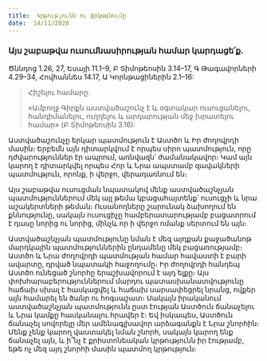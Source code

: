 ```yaml
---
title:  Կրթությունն ու փրկագնումը
date:  14/11/2020
---
```


### Այս շաբաթվա ուսումնասիրության համար կարդացե՛ք.
Ծննդոց 1.26, 27, Եսայի 11.1–9, Բ Տիմոթեոսին 3.14–17, Գ Թագավորների 4.29–34, Հովհաննես 14.17, Ա Կորնթացիներին 2.1–16:

> <p>Հիշելու համարը.<p>
> «Ամբողջ Գիրքն աստվածաշունչ է և օգտակար ուսուցանելու, հանդիմանելու, ուղղելու և արդարության մեջ խրատելու համար» (Բ Տիմոթեոսին 3.16):

Աստվածաշունչը երկար պատմություն է Աստծո և Իր ժողովրդի մասին։ Երբեմն այն դիտարկվում է որպես սիրո պատմություն, որը դժվարություններ էր ապրում, առնվազն՝ ժամանակավոր։ Կամ այն կարող է դիտարկվել որպես Հոր և Նրա ապստամբ զավակների պատմություն, որոնք, ի վերջո, վերադառնում են։

Այս շաբաթվա ուսուցման նպատակով մենք աստվածաշնչյան պատմություններում մեկ այլ թեմա կբացահայտենք՝ ուսուցչի և նրա աշակերտների թեման։ Ուսանողները շարունակ ձախողում են քննությունը, սակայն ուսուցիչը համբերատարությամբ բացատրում է դասը նորից ու նորից, մինչև որ ի վերջո ոմանք սերտում են այն։

Աստվածաշնչյան պատմությունը նման է մեզ այդքան քաջածանոթ մարդկային պատմություններին ընդամենը մեկ բացառությամբ։ Աստծո և Նրա ժողովրդի պատմության համար հավաստի է բարի ավարտը, դրված նպատակի հաջողումը։ Իր ժողովրդի հանդեպ Աստծո ունեցած շնորհը երաշխավորում է այդ ելքը։ Այս փոխհարաբերություններում մարդու պատասխանատվությունը հաճախ սխալ է հասկացվել և հաճախ սարսափեցրել նրանց, ովքեր այն համարել են ծանր ու հոգսաշատ։ Սակայն իրականում աստվածաշնչյան պատմությունն ըստ էության Աստծուն ճանաչելու և Նրա կամքը հասկանալու հրավեր է։ Եվ իսկապես, Աստծուն ճանաչել սովորելը մեր ամենագլխավոր արձագանքն է Նրա շնորհին։ Մենք չենք կարող վաստակել նման շնորհ, սակայն կարող ենք ճանաչել այն, և ի՞նչ է քրիստոնեական կրթությունն իր էությամբ, եթե ոչ մեզ այդ շնորհի մասին պատմող կրթություն։